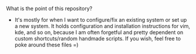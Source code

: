 What is the point of this repository?
* It's mostly for when I want to configure/fix an existing system or set up a new system. It holds configuration and installation instructions for vim, kde, and so on, because I am often forgetful and pretty dependent on custom shortcuts/random handmade scripts. If you wish, feel free to poke around these files =)

<!--

## Contents
- [Contents](#contents)
- [Usage](#usage)
  * [Vim](#vim)
    + [Install Vim](#install-vim)
    + [Setup global settings](#setup-global-settings)
    + [Setup local settings](#setup-local-settings)
  * [KDE-specific](#kde-specific)
  * [Konsole](#konsole)
  * [LaTeX](#latex)
  * [Jupyter](#jupyter)
  * [etc](#etc)
    + [Printer and scanner drivers](#printer-and-scanner-drivers)
  * [Preview](#preview)

## Usage

### Vim
The config files can be found under vim/ in this repository.

#### Install Vim
```bash
sudo apt-get install vim
# Optional, gvim:
sudo apt-get install vim-gtk3
```

#### Setup global settings
I've uncommented the recommended lines in  `/etc/vim/vimrc`:
```vim
...

" The following are commented out as they cause vim to behave a lot
" differently from regular Vi. They are highly recommended though.
set showcmd             " Show (partial) command in status line.
set showmatch           " Show matching brackets.
set ignorecase          " Do case insensitive matching
set smartcase           " Do smart case matching
set incsearch           " Incremental search
set autowrite           " Automatically save before commands like :next and :make
set hidden              " Hide buffers when they are abandoned
set mouse=a             " Enable mouse usage (all modes)

...
```

#### Setup local settings
* (where ~ expands to $HOME)
* Copy the .vimrc to _`~/.vimrc`_
* (optional) Copy the .gvimrc to _`~/.gvimrc`_
* Install [Vim-Plug package manager](https://github.com/junegunn/vim-plug#vim).
```bash
sudo curl -fLo ~/.vim/autoload/plug.vim --create-dirs https://raw.githubusercontent.com/junegunn/vim-plug/master/plug.vim
```
* Copy .vimrc.plug to _`~/.vimrc.plug`_
* Verify both files.
  * Near the end of your ~/.vimrc, and before plugin-specific settings, you should see:
  ```bash
   if filereadable(expand("~/.vimrc.plug"))
       source ~/.vimrc.plug
   endif
  ```
  * In your ~/.vimrc.plug, you should see:
  ```vim
  call plug#begin('~/.vim/plugged')

  " Plugins here...

  call plug#end()
  ```
* Restart Vim :wqall ; gvim/vim.
  * If you see an error E117, execute `sudo chmod -R 0755 ~/.vim/` and try again.
* On Vim command mode, `:PlugInstall`, which will populate ~/.vim/plugged.
* Next, `:PlugStatus`.
```
- ale: OK
- vim-fugitive: OK
- lightline.vim: OK
- vim-gitgutter: OK
- jedi-vim: OK
```

### KDE-specific
The config files can be found under kde/ in this repository.

* The kdeglobals file comes straight from the directory `~/.config/`.
* I use custom color schemes. Copy them to `~/.local/share/color-schemes/`. Then, enable one of them in System Settings > Colors.
* I have tried other Plasma Styles, especially Zren's Breeze Alpha-Black (Plasma Styles > Get New; `Panel, Text, Highlight = "#f5f5f5", "#000000", "#EF8030"`) for a while, but in the end went back to Breeze + custom color schemes.
* I also run some scripts to log battery events on my laptop using `upower`.

### Konsole
Konsole is the default terminal for KDE.
* Save the `konsole.css` file and enable it under Konsole > Menu > Configure Konsole > Tab Bar > Miscellaneous > Use user-defined stylesheet.
* Note that Konsole > Menu > Edit current profile > Appearance can be used to edit colors and transparency.

### LaTeX
What you need: a LATEX Compiler + Packages (6G) and an IDE (about 30M)
* The compiler - if you install TexLive as a portable version. (https://www.tug.org/texlive/quickinstall.html)
    1. Download the tar.gz file from https://www.tug.org/texlive/acquire-netinstall.html
    2. Run the install-tl script
    3. Select <V> for portable installation. Don't select this if you don't want it. 
    4. Configure the directory (such as /???/texlive/2020...)
    5. Install full (about 6G, an hour to install)
    6. Add PATH, INFOPATH, and MANPATH export lines to ~/.bashrc or ~/.profile
         ```bash
            # end of .bashrc
            PATH="/home/kailash/.local/bin":"/???/texlive/2020/bin/x86_64-linux":$PATH; export PATH
            MANPATH="/???/texlive/2020/texmf-dist/doc/man":$MANPATH; export MANPATH
            INFOPATH="/???/texlive/2020/texmf-dist/doc/info":$INFOPATH; export INFOPATH
        ```
* The IDE - TeXstudio can be installed from the repositories.
    1. Install:
        sudo apt-get --no-install-recommends install texstudio
            
        The flag --no-install-recommends will disable installation of dependencies (such as texlive), because we are handling texlive portably! Also see https://tex.stackexchange.com/questions/355771/how-to-install-a-tex-editor-without-texlive-on-ubuntu-16-04
        
    2. Configure TeXstudio
        * Configure command settings
            - Typically refrain from messing with this unless you are handling a portable installation, in which case it is necessary to modify certain commands.
            - Options > Configure TexStudio > Commands > PdfLaTeX:
            - Change the PdfLaTeX command based on the portable installation of TexLive:
                ```"/???/texlive/2020/bin/x86_64-linux/pdflatex" -synctex=1 -interaction=nonstopmode %.tex```
        * Configure default compiler settings
            - Options > Configure TexStudio > Build >
                ```
                    Default Compiler: PdfLatex
                    Default Viewer  : PDF Viewer
                    PDF Viewer      : Internal PDF Viewer (embedded)  
                ```
            - Options > Configure TexStudio > Preview > Command: Preview with pdflatex
            
        * Configure magnifier settings
            - Options > Configure TexStudio > Internal PDF Viewer > magnifier shape > Square
            
        * Configure compile shortcuts
            - TeXstudio saves the file before Build&View.
            - Change the binding of Build & View from F5 to CTRL+S, to get automatic preview when you press CTRL+S.
            - Options > Configure TexStudio > Shortcuts > Menus, Tools, Build View, Double click current shortcuts column > Hit CTRL+S
                
        * Enable scrolling follows cursor
            1. View PDF (F7)
            2. At the bottom of the embedded preview, click the lock icon with right arrow 
            3. Now, as you navigate the text editor with the blinking cursor, the corresponding section on the PDF will be highlighted yellow.

### Jupyter
* Use Anaconda, and install on top of existing Python installation. Anaconda will take care of it.

### etc
#### Printer and scanner drivers
I had luck with `utsushi` drivers (Image Scan v3) on 3720.
* http://download.ebz.epson.net/dsc/search/01/search/searchModule
* http://support.epson.net/linux/en/imagescanv3.php
* https://download3.ebz.epson.net/dsc/f/03/00/11/31/67/0392acfd2ca5e1d984e2d96d1ca833c1c89cca91/imagescanv3_man_e.pdf
* http://download.ebz.epson.net/man/linux/imagescanv3_e.html#sec6-4-3
* http://gscan2pdf.sourceforge.net/
     * `sudo apt-get install gscan2pdf`
     * `~/.config/gscan2pdfrc`
* References - https://wiki.archlinux.org/index.php/SANE/Scanner-specific_problems#Image_Scan!_for_Linux

### Dual booting
`PROGRAMS.zip/Rufus/README.txt`:

A] Create a bootable USB

- If UEFI, https://www.vanstechelman.eu/content/creating-an-uefi-bootable-linux-usb-stick
- Write with GPT, UEFI; and DD Mode. 
  - (That means set “Partition scheme and target system type” to “GPT partition scheme for UEFI computer”, and select "DD mode")
- Set “File system” to “FAT32 (default)”
- Set “Cluster size” to “4096 bytes (default)”
- Select “Create a bootable disk using ISO”
- Select the Ubuntu ISO.
- Make sure that Rufus hasn’t changed the partitioning scheme after you have selected the ISO.


A.1] While still in Windows
- Disable fast startup with `powercfg -h off`. (https://www.computerhope.com/issues/ch001762.htm)

A.2] Boot in Dell
Press F2 to enter BIOS. Follow https://www.dell.com/support/article/us/en/04/sln142679/how-to-enable-boot-from-dvd-option-with-uefi-boot-mode-enabled-windows-10-8-1-8?lang=en 
- You need to ensure the BIOS is set to UEFI, not Legacy. Secure boot/startup should also be disabled. The steps below will help with the process.
- Tap F2 key at the Dell logo screen to enter System Setup or BIOS
- On the left pane, click Boot Sequence.
- Boot mode should be selected as UEFI (not legacy) within the BIOS go to the General > Boot Sequence click Apply
- Check that Secure Boot is set to Disabled. Within the BIOS go to Secure Boot > Secure Boot Enable, and set the checkbox to Disabled (Figure 2)
- Go to the 'Boot Sequence' tab in the BIOS
- Thus, notice the option entitled 'USB Storage Device'. Move to the top.
https://askubuntu.com/questions/726938/how-to-boot-from-a-usb-in-uefi-mode-on-a-dell-inspiron

A.3] Restart
- Most distros have an option to "test it out" before installing. After you've finished testing it out, you can exit, restart, and proceed installation as normal.

B] Convert bootable back to normal USB stick, from Windows:

- Run CMD as Administrator
- Type DISKPART
- list disk
- select disk 1 (if your usb drive mine was 1)
- detail disk (to confirm its the right drive)
- clean
- create partition primary
- active
- Choose a format (use FAT32).
  - FAT32 is the standard for USBs: format fs=fat32 quick
  - NTFS is more modern, but isn't as widely supported: format fs=ntfs quick
- assign
- exit
- exit


### Preview
```bash
clear && echo -e "\n\n\n\n\n" && neofetch --ascii_distro kubuntu && echo -e "\n\n\n\n\n\n\n\n\n"
```

-->
